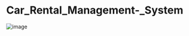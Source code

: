 # Car_Rental_Management-_System

![image](https://github.com/Taif0bader/Car_Rental_Management-_System/assets/106008150/1b860f88-c892-4809-a5d4-d5e8ff931528)

